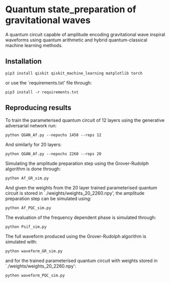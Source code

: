 # Quantum state_preparation of gravitational waves

A quantum circuit capable of amplitude encoding gravitational wave inspiral waveforms using quantum arithmetic and hybrid quantum-classical machine learning methods.

## Installation

``` pip3 install qiskit qiskit_machine_learning matplotlib torch ```

or use the `requirements.txt' file through:

``` pip3 install -r requirements.txt ```

## Reproducing results

To train the parameterised quantum circuit of 12 layers using the generative adversarial network run:

``` python QGAN_Af.py --nepochs 1450 --reps 12 ```

And similarly for 20 layers:

``` python QGAN_Af.py --nepochs 2260 --reps 20 ```

Simulating the amplitude preparation step using the Grover-Rudolph algorithm is done through:

``` python Af_GR_sim.py ```

And given the weights from the 20 layer trained parameterised quantum circuit is stored in `./weights/weights_20_2260.npy', the amplitude preparation step can be simulated using:

``` python Af_PQC_sim.py ```

The evaluation of the frequency dependent phase is simulated through:

``` python Psif_sim.py ```

The full waveform produced using the Grover-Rudolph algorithm is simulated with:

``` python waveform_GR_sim.py ```

and for the trained parameterised quantum circuit with weights stored in `./weights/weights_20_2260.npy':

``` python waveform_PQC_sim.py ```
